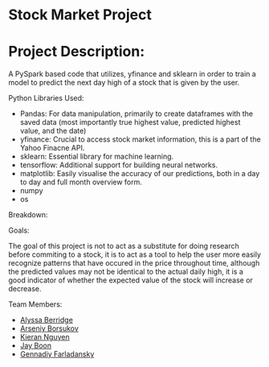 # Stock Market Project

# Project Description:
A PySpark based code that utilizes, yfinance and sklearn in order to train a model to predict the next day high of a stock that is given by the user.

Python Libraries Used:
- Pandas: For data manipulation, primarily to create dataframes with the saved data (most importantly true highest value, predicted highest value, and the date)
- yfinance: Crucial to access stock market information, this is a part of the Yahoo Finacne API.
- sklearn: Essential library for machine learning.
- tensorflow: Additional support for building neural networks.
- matplotlib: Easily visualise the accuracy of our predictions, both in a day to day and full month overview form.
- numpy 
- os

Breakdown:




Goals:

The goal of this project is not to act as a substitute for doing research before commiting to a stock, it is to act as a tool to help the user more easily recognize patterns that have occured in the price throughout time, although the predicted values may not be identical to the actual daily high, it is a good indicator of whether the expected value of the stock will increase or decrease.


Team Members:
- [Alyssa Berridge](https://github.com/A-bearr)
- [Arseniy Borsukov](https://github.com/arzingy)
- [Kieran Nguyen](https://github.com/kieranto1204)
- [Jay Boon](https://github.com/JHBoon)
- [Gennadiy Farladansky](https://github.com/genasha4168)
